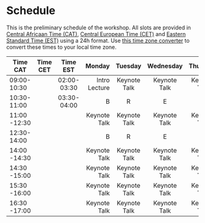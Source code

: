 # Schedule

This is the preliminary schedule of the workshop. All slots are provided
in [Central Africaan Time (CAT)](https://en.wikipedia.org/wiki/Central_Africa_Time#:~:text=Central%20Africa%20Time%20is%20two,and%20Central%20European%20Summer%20Time.), [Central European Time (CET)](https://en.wikipedia.org/wiki/Central_European_Time) and [Eastern Standard Time (EST)](https://en.wikipedia.org/wiki/Eastern_Time_Zone) using a 24h format. Use [this time zone converter](https://www.thetimezoneconverter.com) to convert
these times to your local time zone.


| Time CAT |  Time CET| Time EST   |  Monday | Tuesday  | Wednesday | Thursday | Friday |
|----------|----------|:----------:|--------:|:--------:|:---------:|:--------:|:------:|
| 09:00-10:30    |   |   02:00-03:30       | Intro Lecture   | Keynote Talk    | Keynote Talk    | Keynote Talk   | Keynote Talk | 
|  10:30-11:00   |  | 03:30-04:00           |    B     | R    | E     | A    | K  |
|  11:00 -12:30   |  | |  Keynote Talk | Keynote Talk | Keynote Talk |Keynote Talk | Keynote Talk |
|   12:30-14:00   |  |  |   B     | R    | E     | A    | K  |
|  14:00 -14:30   |  | |  Keynote Talk | Keynote Talk | Keynote Talk |Keynote Talk | Keynote Talk |
|  14:30 -15:00   |  | |  Keynote Talk | Keynote Talk | Keynote Talk |Keynote Talk | Keynote Talk |
|  15:30 -16:00   |  | |  Keynote Talk | Keynote Talk | Keynote Talk |Keynote Talk | Keynote Talk |
|  16:30 -17:00   |  | |  Keynote Talk | Keynote Talk | Keynote Talk |Keynote Talk | Keynote Talk |
    
